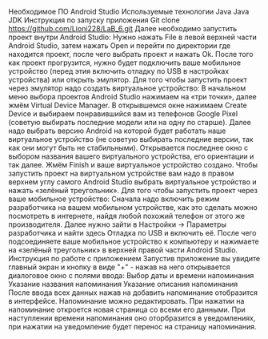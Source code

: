 Необходимое ПО
Android Studio
Используемые технологии
Java
Java JDK
Инструкция по запуску приложения
Git clone https://github.com/Lioni228/LaB_6.git
Далее необходимо запустить проект внутри Android Studio:
Нужно нажать File в левой верхней части Android Studio, затем нажать Open и перейти по директории где находится проект, после чего выбрать проект и нажать Ok.
После того как проект прогрузится, нужно будет подключить ваше мобильное устройство (перед этия включить отладку по USB в настройках устройства) или открыть эмулятор.
Для того чтобы запустить проект через эмулятор надо создать виртуальное устройство:
В начальном меню выбора проектов Android Studio нажимаем на «три точки», далее жмём Virtual Device Manager.
В открывшемся окне нажимаем Create Device и выбираем понравившийся вам из телефонов Google Pixel (советую выбирать последние модели или на одну по старше).
Далее надо выбрать версию Android на которой будет работать наше виртуальное устройство (не советую выбирать последние версии, так как они могут быть не стабильными).
Открывается последнее окно с выбором названия вашего виртуального устройства, его ориентации и так далее. Жмём Finish и ваше виртуальное устройство создано.
Чтобы запустить проект на виртуальном устройстве вам надо в правом верхнем углу самого Android Studio выбрать виртуальное устройство и нажать «зелёный треугольник».
Для того чтобы запустить проект через ваше мобильное устройство:
Сначала надо включить режим разработчика на вашем мобильном устройстве, как это сделать можно посмотреть в интернете, найдя любой похожий телефон от этого же производителя.
Далее нужно зайти в Настройки -> Параметры разработчика и найти здесь Отладка по USB и включить её.
После чего подсоединяете ваше мобильное устройство к компьютеру и нажимаете на «зелёный треугольник» в верхней правой части Android Studio.
Инструкция по работе с приложением
Запустив приложение вы увидите главный экран и кнопку в виде "+" - нажав на него открывается диалоговое окно с полями ввода:
Выбор даты и времени напоминания
Указание названия напоминания
Указание описания напоминания
После ввода всех данных нажав на добавить напоминание отобразится в интерфейсе.
Напоминание можно редактировать.
При нажатии на напоминание откроется новая страница со всеми его данными.
При наступлении времени напоминания оно оторбразится в уведомлениях, при нажатии на уведомление будет перенос на страницу напоминания.
